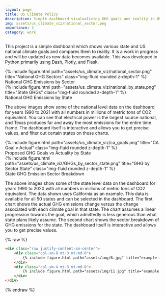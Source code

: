 ```yaml
---
layout: page
title: US Climate Policy
description: Simple dashboard visalualizing GHG goals and reality in US States
img: assets/us_climate_viz/national_sector.png
importance: 3
category: work
---
```


This project is a simple dashboard which shows various state and US national climate goals and compares them to reality. It is a work in progress and will be updated as new data becomes available. This was developed in Python primarily using Dash, Plotly, and Flask.


<div class="row">
    <div class="col-sm mt-3 mt-md-0">
        {% include figure.html path="assets/us_climate_viz/national_sector.png" title="National GHG Sectors" class="img-fluid rounded z-depth-1" %}
    </div>
</div>
<div class="caption">
    National GHG Emissions by Sector
</div>

<div class="row">
    <div class="col-sm mt-3 mt-md-0">
        {% include figure.html path="assets/us_climate_viz/national_by_state.png" title="State GHGs" class="img-fluid rounded z-depth-1" %}
    </div>
</div>
<div class="caption">
    National GHG Emissions by State
</div>

The above images show some of the national level data on the dashboard for years 1990 to 2021 with all numbers in millions of metric tons of CO2 equivalent. You can see that electrical power is the largest source national, and Texas produces far and away the most emissions for the entire time frame. The dashboard itself is interactive and allows you to get precise values, and filter out certain states on these charts.


<div class="row">
    <div class="col-sm mt-3 mt-md-0">
        {% include figure.html path="assets/us_climate_viz/ca_goals.png" title="CA Goal v Actual" class="img-fluid rounded z-depth-1" %}
    </div>
</div>
<div class="caption">
    Proposed GHG Goals vs Actuality by State
</div>

<div class="row">
    <div class="col-sm mt-3 mt-md-0">
        {% include figure.html path="assets/us_climate_viz/GHGs_by_sector_state.png" title="GHG by Sector State" class="img-fluid rounded z-depth-1" %}
    </div>
</div>
<div class="caption">
    State GHG Emission Sector Breakdown
</div>

The above images show some of the state level data on the dashboard for years 1990 to 2020 with all numbers in millions of metric tons of CO2 equivalent. The data shown uses California as an example. This data is available for all 50 states and can be selected in the dashboard. The first chart shows the actual GHG emissions change versus the change associated with each climate goal in that state. The chart assumes a linear progression towards the goal, which admittedly is less generous than what state plans likely assume. The second chart shows the sector breakdown of GHG emissions for the state. The dashboard itself is interactive and allows you to get precise values.

{% raw %}
```html
<div class="row justify-content-sm-center">
    <div class="col-sm-8 mt-3 mt-md-0">
        {% include figure.html path="assets/img/6.jpg" title="example image" class="img-fluid rounded z-depth-1" %}
    </div>
    <div class="col-sm-4 mt-3 mt-md-0">
        {% include figure.html path="assets/img/11.jpg" title="example image" class="img-fluid rounded z-depth-1" %}
    </div>
</div>
```
{% endraw %}
